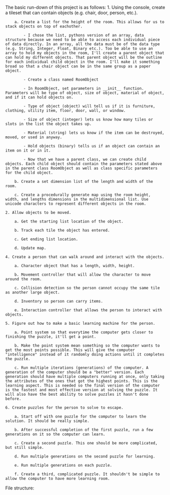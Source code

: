 The basic run-down of this project is as follows:
    1. Using the console, create a tileset that can contain objects (e.g. chair, door, person, etc.).

        a. Create a list for the height of the room. This allows for us to stack objects on top of eachother.

            - I chose the list, pythons version of an array, data structure because we need to be able to access each individual piece of data directly. In an array, all the data must be of the data type (e.g. String, Integer, Float, Binary etc.). Too be able to use an array to hold my objects in the room, I'll create a parent object that can hold my different objects. That parent object will be the outline for each individual child object in the room. I'll make it something broad so that a chair object can be in the same group as a paper object.

            - Create a class named RoomObject

            - In RoomObject, set parameters in __init__ function. Parameters will be type of object, size of object, material of object, and if it can hold objects on.

            - Type of object (object) will tell us if it is furniture, clothing, utility item, floor, door, wall, or window.

            - Size of object (integer) lets us know how many tiles or slots in the list the object takes up.

            - Material (string) lets us know if the item can be destroyed, moved, or used in anyway.

            - Hold objects (binary) tells us if an object can contain an item on it or in it.

            - Now that we have a parent class, we can create child objects. Each child object should contain the parameters stated above in the parent class RoomObject as well as class specific parameters for the child object.

        b. Create a set dimension list of the length and width of the room.

        c. Create a procedurally generate map using the room height, width, and lengths dimensions in the multidimensional list. Use unicode characters to represent different objects in the room.

    2. Allow objects to be moved.

        a. Get the starting list location of the object.

        b. Track each tile the object has entered.

        c. Get ending list location.

        d. Update map.

    4. Create a person that can walk around and interact with the objects.

        a. Character object that has a length, width, height.

        b. Movement controller that will allow the character to move around the room.

        c. Collision detection so the person cannot occupy the same tile as another large object.

        d. Inventory so person can carry items.
        
        e. Interaction controller that allows the person to interact with objects.

    5. Figure out how to make a basic learning machine for the person.

        a. Point system so that everytime the computer gets closer to finishing the puzzle, it'll get a point. 

        b. Make the point system mean something so the computer wants to get the most points possible. This will give the computer "intelligence" instead of it randomly doing actions until it completes the puzzle.

        c. Run multiple iterations (generations) of the computer. A generation of the computer should be a "better" version. Each generation should have multiple computers running at once, only taking the attributes of the ones that got the highest points. This is the learning aspect. This is needed so the final version of the computer is the fastest and most effective version at solving the puzzle. It will also have the best ability to solve puzzles it hasn't done before.

    6. Create puzzles for the person to solve to escape.

        a. Start off with one puzzle for the computer to learn the solution. It should be really simple.

        b. After successful completion of the first puzzle, run a few generations on it so the computer can learn.

        c. Create a second puzzle. This one should be more complicated, but still simple. 

        d. Run multiple generations on the second puzzle for learning.

        e. Run multiple generations on each puzzle.

        f. Create a third, complicated puzzle. It shouldn't be simple to allow the computer to have more learning room.


File structure:
